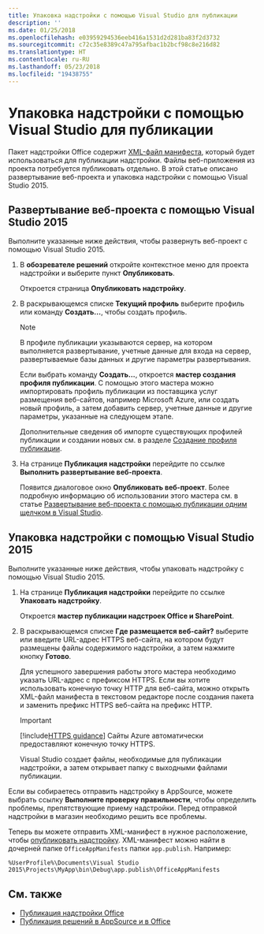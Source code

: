 ```yaml
---
title: Упаковка надстройки с помощью Visual Studio для публикации
description: ''
ms.date: 01/25/2018
ms.openlocfilehash: e03959294536eeb416a1531d2d281ba83f2d3732
ms.sourcegitcommit: c72c35e8389c47a795afbac1b2bcf98c8e216d82
ms.translationtype: HT
ms.contentlocale: ru-RU
ms.lasthandoff: 05/23/2018
ms.locfileid: "19438755"
---
```

# <a name="package-your-add-in-using-visual-studio-to-prepare-for-publishing"></a>Упаковка надстройки с помощью Visual Studio для публикации

Пакет надстройки Office содержит [XML-файл манифеста](../develop/add-in-manifests.md), который будет использоваться для публикации надстройки. Файлы веб-приложения из проекта потребуется публиковать отдельно. В этой статье описано развертывание веб-проекта и упаковка надстройки с помощью Visual Studio 2015.

## <a name="to-deploy-your-web-project-using-visual-studio-2015"></a>Развертывание веб-проекта с помощью Visual Studio 2015

Выполните указанные ниже действия, чтобы развернуть веб-проект с помощью Visual Studio 2015.

1. В **обозревателе решений** откройте контекстное меню для проекта надстройки и выберите пункт **Опубликовать**.
    
    Откроется страница **Опубликовать надстройку**.
    
2. В раскрывающемся списке **Текущий профиль** выберите профиль или команду **Создать…**, чтобы создать профиль.
    
    > [!NOTE]
    > В профиле публикации указываются сервер, на котором выполняется развертывание, учетные данные для входа на сервер, развертываемые базы данных и другие параметры развертывания.

    Если выбрать команду **Создать…**, откроется **мастер создания профиля публикации**. С помощью этого мастера можно импортировать профиль публикации из поставщика услуг размещения веб-сайтов, например Microsoft Azure, или создать новый профиль, а затем добавить сервер, учетные данные и другие параметры, указанные на следующем этапе.
    
    Дополнительные сведения об импорте существующих профилей публикации и создании новых см. в разделе [Создание профиля публикации](http://msdn.microsoft.com/en-us/library/dd465337.aspx#creating_a_profile).
    
3. На странице  **Публикация надстройки** перейдите по ссылке **Выполнить развертывание веб-проекта**.
    
    Появится диалоговое окно  **Опубликовать веб-проект**. Более подробную информацию об использовании этого мастера см. в статье [Развертывание веб-проекта с помощью публикации одним щелчком в Visual Studio](http://msdn.microsoft.com/en-us/library/dd465337.aspx).
    

## <a name="to-package-your-add-in-using-visual-studio-2015"></a>Упаковка надстройки с помощью Visual Studio 2015

Выполните указанные ниже действия, чтобы упаковать надстройку с помощью Visual Studio 2015.

1. На странице **Публикация надстройки** перейдите по ссылке **Упаковать надстройку**.
    
    Откроется **мастер публикации надстроек Office и SharePoint**.
    
2. В раскрывающемся списке **Где размещается веб-сайт?** выберите или введите URL-адрес HTTPS веб-сайта, на котором будут размещены файлы содержимого надстройки, а затем нажмите кнопку **Готово**. 
    
    Для успешного завершения работы этого мастера необходимо указать URL-адрес с префиксом HTTPS. Если вы хотите использовать конечную точку HTTP для веб-сайта, можно открыть XML-файл манифеста в текстовом редакторе после создания пакета и заменить префикс HTTPS веб-сайта на префикс HTTP. 

    > [!IMPORTANT]
    > [!include[HTTPS guidance](../includes/https-guidance.md)] Сайты Azure автоматически предоставляют конечную точку HTTPS.

    Visual Studio создает файлы, необходимые для публикации надстройки, а затем открывает папку с выходными файлами публикации. 
    
Если вы собираетесь отправить надстройку в AppSource, можете выбрать ссылку **Выполните проверку правильности**, чтобы определить проблемы, препятствующие приему надстройки. Перед отправкой надстройки в магазин необходимо решить все проблемы.

Теперь вы можете отправить XML-манифест в нужное расположение, чтобы [опубликовать надстройку](../publish/publish.md). XML-манифест можно найти в дочерней папке `OfficeAppManifests` папки `app.publish`. Например:

 `%UserProfile%\Documents\Visual Studio 2015\Projects\MyApp\bin\Debug\app.publish\OfficeAppManifests`


## <a name="see-also"></a>См. также

- [Публикация надстройки Office](../publish/publish.md)
- [Публикация решений в AppSource и в Office](https://docs.microsoft.com/en-us/office/dev/store/submit-to-the-office-store)
    

